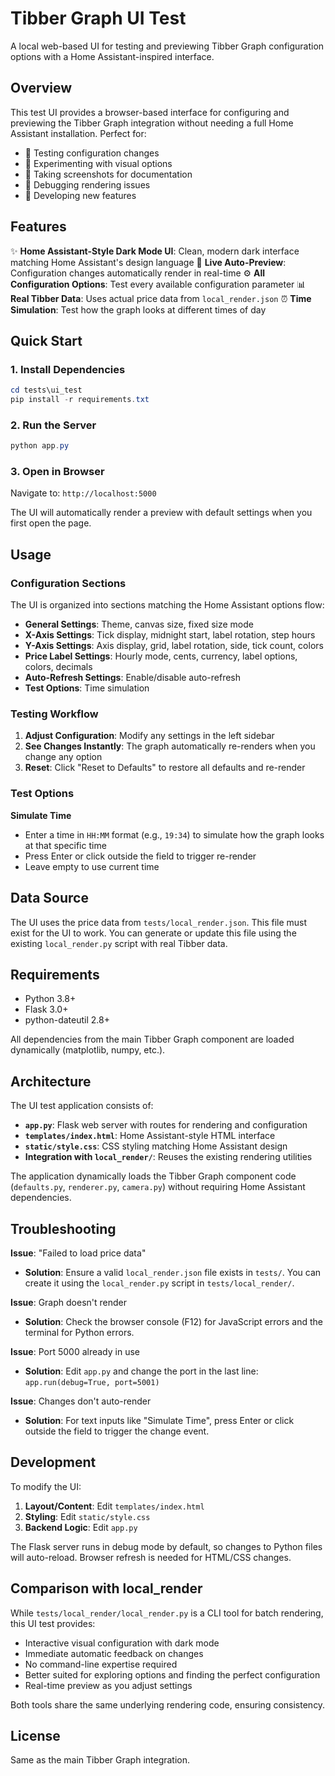 # Tibber Graph UI Test

A local web-based UI for testing and previewing Tibber Graph configuration options with a Home Assistant-inspired interface.

## Overview

This test UI provides a browser-based interface for configuring and previewing the Tibber Graph integration without needing a full Home Assistant installation. Perfect for:

- 🧪 Testing configuration changes
- 🎨 Experimenting with visual options
- 📸 Taking screenshots for documentation
- 🐛 Debugging rendering issues
- 🚀 Developing new features

## Features

✨ **Home Assistant-Style Dark Mode UI**: Clean, modern dark interface matching Home Assistant's design language
🎨 **Live Auto-Preview**: Configuration changes automatically render in real-time
⚙️ **All Configuration Options**: Test every available configuration parameter
📊 **Real Tibber Data**: Uses actual price data from `local_render.json`
⏰ **Time Simulation**: Test how the graph looks at different times of day

## Quick Start

### 1. Install Dependencies

```powershell
cd tests\ui_test
pip install -r requirements.txt
```

### 2. Run the Server

```powershell
python app.py
```

### 3. Open in Browser

Navigate to: `http://localhost:5000`

The UI will automatically render a preview with default settings when you first open the page.

## Usage

### Configuration Sections

The UI is organized into sections matching the Home Assistant options flow:

- **General Settings**: Theme, canvas size, fixed size mode
- **X-Axis Settings**: Tick display, midnight start, label rotation, step hours
- **Y-Axis Settings**: Axis display, grid, label rotation, side, tick count, colors
- **Price Label Settings**: Hourly mode, cents, currency, label options, colors, decimals
- **Auto-Refresh Settings**: Enable/disable auto-refresh
- **Test Options**: Time simulation

### Testing Workflow

1. **Adjust Configuration**: Modify any settings in the left sidebar
2. **See Changes Instantly**: The graph automatically re-renders when you change any option
3. **Reset**: Click "Reset to Defaults" to restore all defaults and re-render

### Test Options

**Simulate Time**
- Enter a time in `HH:MM` format (e.g., `19:34`) to simulate how the graph looks at that specific time
- Press Enter or click outside the field to trigger re-render
- Leave empty to use current time

## Data Source

The UI uses the price data from `tests/local_render.json`. This file must exist for the UI to work. You can generate or update this file using the existing `local_render.py` script with real Tibber data.

## Requirements

- Python 3.8+
- Flask 3.0+
- python-dateutil 2.8+

All dependencies from the main Tibber Graph component are loaded dynamically (matplotlib, numpy, etc.).

## Architecture

The UI test application consists of:

- **`app.py`**: Flask web server with routes for rendering and configuration
- **`templates/index.html`**: Home Assistant-style HTML interface
- **`static/style.css`**: CSS styling matching Home Assistant design
- **Integration with `local_render/`**: Reuses the existing rendering utilities

The application dynamically loads the Tibber Graph component code (`defaults.py`, `renderer.py`, `camera.py`) without requiring Home Assistant dependencies.

## Troubleshooting

**Issue**: "Failed to load price data"
- **Solution**: Ensure a valid `local_render.json` file exists in `tests/`. You can create it using the `local_render.py` script in `tests/local_render/`.

**Issue**: Graph doesn't render
- **Solution**: Check the browser console (F12) for JavaScript errors and the terminal for Python errors.

**Issue**: Port 5000 already in use
- **Solution**: Edit `app.py` and change the port in the last line: `app.run(debug=True, port=5001)`

**Issue**: Changes don't auto-render
- **Solution**: For text inputs like "Simulate Time", press Enter or click outside the field to trigger the change event.

## Development

To modify the UI:

1. **Layout/Content**: Edit `templates/index.html`
2. **Styling**: Edit `static/style.css`
3. **Backend Logic**: Edit `app.py`

The Flask server runs in debug mode by default, so changes to Python files will auto-reload. Browser refresh is needed for HTML/CSS changes.

## Comparison with local_render

While `tests/local_render/local_render.py` is a CLI tool for batch rendering, this UI test provides:

- Interactive visual configuration with dark mode
- Immediate automatic feedback on changes
- No command-line expertise required
- Better suited for exploring options and finding the perfect configuration
- Real-time preview as you adjust settings

Both tools share the same underlying rendering code, ensuring consistency.

## License

Same as the main Tibber Graph integration.
